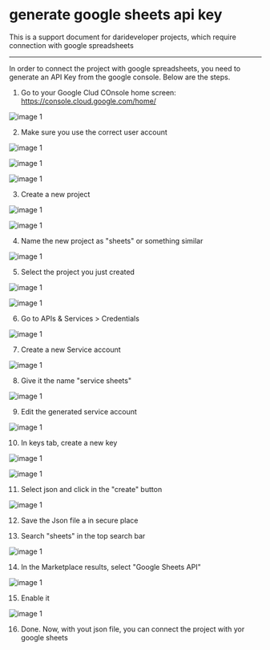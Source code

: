 # generate google sheets api key

This is a support document for darideveloper projects, which require connection with google spreadsheets

--------------------------------

In order to connect the project with google spreadsheets, you need to generate an API Key from the google console. Below are the steps.

1. Go to your Google Clud COnsole home screen: https://console.cloud.google.com/home/

![image 1](screenshots/1.PNG)

2. Make sure you use the correct user account

![image 1](screenshots/2.PNG)

![image 1](screenshots/2.1.PNG)

![image 1](screenshots/2.2.PNG)

3. Create a new project

![image 1](screenshots/3.PNG)

![image 1](screenshots/3.1.PNG)

4. Name the new project as "sheets" or something similar

![image 1](screenshots/4.PNG)

5. Select the project you just created

![image 1](screenshots/3.PNG)

![image 1](screenshots/5.PNG)

6. Go to APIs & Services > Credentials

![image 1](screenshots/6.PNG)

7. Create a new Service account

![image 1](screenshots/7.PNG)

8. Give it the name "service sheets"

![image 1](screenshots/8.PNG)

9. Edit the generated service account

![image 1](screenshots/9.PNG)

10. In keys tab, create a new key

![image 1](screenshots/10.PNG)

![image 1](screenshots/10.1.PNG)

11. Select json and click in the "create" button

![image 1](screenshots/11.PNG)

12. Save the Json file a in secure place

13. Search "sheets" in the top search bar

![image 1](screenshots/13.PNG)

14. In the Marketplace results, select "Google Sheets API"

![image 1](screenshots/14.PNG)

15. Enable it

![image 1](screenshots/15.PNG)

16. Done. Now, with yout json file, you can connect the project with yor google sheets